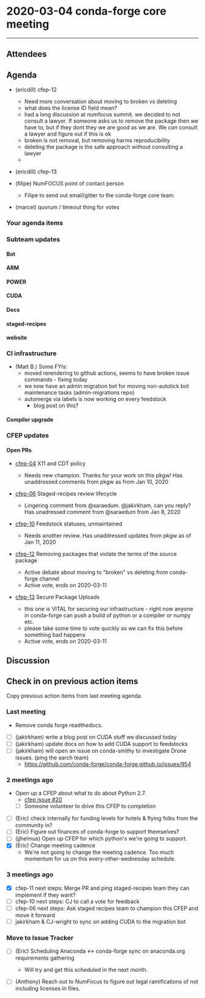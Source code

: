 # 2020-03-04 conda-forge core meeting 

****

## Attendees

## Agenda

* (ericdill) cfep-12
    * Need more conversation about moving to broken vs deleting
    * what does the license ID field mean?
    * had a long discussion at numfocus summit. we decided to not consult a lawyer. If someone asks us to remove the package then we have to, but if they dont they we are good as we are. We _can_ consult a lawyer and figure out if this is ok
    * broken is not removal, but removing harms reproducibility
    * deleting the package is the safe approach without consulting a lawyer
    * 
* (ericdill) cfep-13
* (filipe) NumFOCUS point of contact person
    * Filipe to send out email/gitter to the conda-forge core team.

* (marcel) quorum / timeout thing for votes

### Your agenda items

### Subteam updates

#### Bot

#### ARM

#### POWER

#### CUDA

#### Docs

#### staged-recipes

#### website

### CI infrastructure

* (Matt B.) Some FYIs: 
   - moved rerendering to github actions, seems to have broken issue commands - fixing today
   - we now have an admin migration bot for moving non-autotick bot maintenance tasks (admin-migrations repo)
   - automerge via labels is now working on every feedstock
       - blog post on this?

#### Compiler upgrade

### CFEP updates

#### Open PRs

* [cfep-04](https://github.com/conda-forge/conda-forge-enhancement-proposals/pull/7) X11 and CDT policy
    * Needs new champion. Thanks for your work on this pkgw! Has unaddressed comments from pkgw as from Jan 10, 2020

* [cfep-06](https://github.com/conda-forge/conda-forge-enhancement-proposals/pull/9) Staged-recipes review lifecycle
    * Lingering comment from @saraedum. @jakirkham, can you reply? Has unadressed comment from @saraedum from Jan 8, 2020

* [cfep-10](https://github.com/conda-forge/conda-forge-enhancement-proposals/pull/15) Feedstock statuses, unmaintained
    * Needs another review. Has unaddressed updates from pkgw as of Jan 11, 2020

* [cfep-12](https://github.com/conda-forge/cfep/pull/23) Removing packages that violate the terms of the source package
    * Active debate about moving to "broken" vs deleting from conda-forge channel
    * Active vote, ends on 2020-03-11

* [cfep-13](https://github.com/conda-forge/cfep/pull/24) Secure Package Uploads
    * this one is VITAL for securing our infrastructure - right now anyone in conda-forge can push a build 
      of python or a compiler or numpy etc.
    * please take some time to vote quickly so we can fix this before something bad happens
    * Active vote, ends on 2020-03-11


## Discussion


## Check in on previous action items
Copy previous action items from last meeting agenda.

### Last meeting
* Remove conda forge readthedocs.
* [ ] (jakirkham) write a blog post on CUDA stuff we discussed today
* [ ] (jakirkham) update docs on how to add CUDA support to feedstocks
* [ ] (jakirkham) will open an issue on conda-smithy to investigate Drone issues. (ping the aarch team)
    * https://github.com/conda-forge/conda-forge.github.io/issues/954



### 2 meetings ago
* Open up a CFEP about what to do about Python 2.7.
    * [cfep issue #20](https://github.com/conda-forge/cfep/issues/20)
    * [ ] Someone volunteer to drive this CFEP to completion
* [ ] (Eric) check internally for funding levels for hotels & flying folks from the community in?
* [ ] (Eric) Figure out finances of conda-forge to support themselves?
* [ ] (jjhelmus) Open up CFEP for which python's we're going to support.
* [x] (Eric) Change meeting cadence
    * We're not going to change the meeting cadence. Too much momentum for us on this every-other-wednesday schedule.

### 3 meetings ago
* [x] cfep-11 next steps: Merge PR and ping staged-recipes team they can implement if they want?
* [ ] cfep-10 next steps: CJ to call a vote for feedback
* [ ] cfep-06 next steps: Ask staged recipes team to champion this CFEP and move it forward
* [ ] jakirkham & CJ-wright to sync on adding CUDA to the migration bot

### Move to Issue Tracker

* [ ] (Eric) Scheduling Anaconda <-> conda-forge sync on anaconda.org requirements gathering
    * Will try and get this scheduled in the next month.
* [ ] (Anthony) Reach out to NumFocus to figure out legal ramifications of not including licenses in files.

